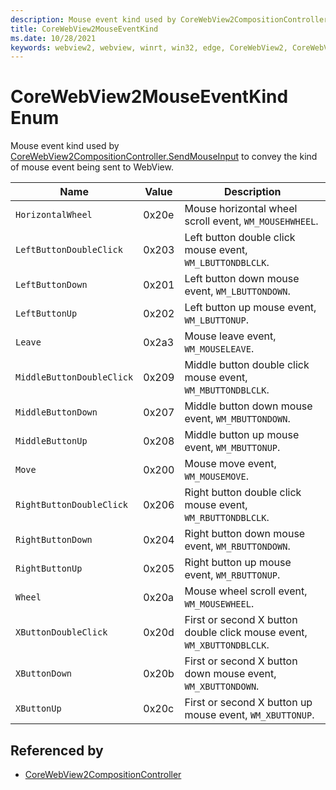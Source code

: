 ```yaml
---
description: Mouse event kind used by CoreWebView2CompositionController.SendMouseInput to convey the kind of mouse event being sent to WebView.
title: CoreWebView2MouseEventKind
ms.date: 10/28/2021
keywords: webview2, webview, winrt, win32, edge, CoreWebView2, CoreWebView2Controller, browser control, edge html, CoreWebView2MouseEventKind
---
```


# CoreWebView2MouseEventKind Enum

Mouse event kind used by [CoreWebView2CompositionController.SendMouseInput](corewebview2compositioncontroller.md#sendmouseinput) to convey the kind of mouse event being sent to WebView.

| Name |  Value | Description |
|--|--|--|
|`HorizontalWheel` | 0x20e  |  Mouse horizontal wheel scroll event, `WM_MOUSEHWHEEL`.|
|`LeftButtonDoubleClick` | 0x203  |  Left button double click mouse event, `WM_LBUTTONDBLCLK`.|
|`LeftButtonDown` | 0x201  |  Left button down mouse event, `WM_LBUTTONDOWN`.|
|`LeftButtonUp` | 0x202  |  Left button up mouse event, `WM_LBUTTONUP`.|
|`Leave` | 0x2a3  |  Mouse leave event, `WM_MOUSELEAVE`.|
|`MiddleButtonDoubleClick` | 0x209  |  Middle button double click mouse event, `WM_MBUTTONDBLCLK`.|
|`MiddleButtonDown` | 0x207  |  Middle button down mouse event, `WM_MBUTTONDOWN`.|
|`MiddleButtonUp` | 0x208  |  Middle button up mouse event, `WM_MBUTTONUP`.|
|`Move` | 0x200  |  Mouse move event, `WM_MOUSEMOVE`.|
|`RightButtonDoubleClick` | 0x206  |  Right button double click mouse event, `WM_RBUTTONDBLCLK`.|
|`RightButtonDown` | 0x204  |  Right button down mouse event, `WM_RBUTTONDOWN`.|
|`RightButtonUp` | 0x205  |  Right button up mouse event, `WM_RBUTTONUP`.|
|`Wheel` | 0x20a  |  Mouse wheel scroll event, `WM_MOUSEWHEEL`.|
|`XButtonDoubleClick` | 0x20d  |  First or second X button double click mouse event, `WM_XBUTTONDBLCLK`.|
|`XButtonDown` | 0x20b  |  First or second X button down mouse event, `WM_XBUTTONDOWN`.|
|`XButtonUp` | 0x20c  |  First or second X button up mouse event, `WM_XBUTTONUP`.|


## Referenced by

- [CoreWebView2CompositionController](corewebview2compositioncontroller.md)
